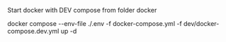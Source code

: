 Start docker with DEV compose from folder docker

docker compose --env-file ./.env -f docker-compose.yml -f dev/docker-compose.dev.yml up -d